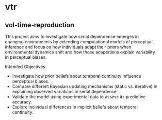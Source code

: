 # vtr
## vol-time-reproduction

This project aims to investigate how serial dependence emerges in changing environments by extending computational models of perceptual inference and focus on how individuals adapt their priors when environmental dynamics shift and how these adaptations explain variability in perceptual biases.

Intended Objectives:

-  Investigate how prior beliefs about temporal continuity influence perceptual biases.
-  Compare different Bayesian updating mechanisms (static vs. iterative) in explaining observed variations in serial dependence.
-  Validate the model using experimental data to assess its predictive accuracy.
-  Explore individual differences in implicit beliefs about temporal continuity.
